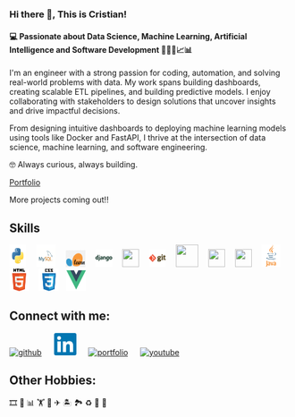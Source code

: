 ### Hi there 👋, This is Cristian!

#### 💻 Passionate about Data Science, Machine Learning, Artificial Intelligence and Software Development 👨🏽‍💻📈📊

I'm an engineer with a strong passion for coding, automation, and solving real-world problems with data. My work spans building dashboards, creating scalable ETL pipelines, and building predictive models. I enjoy collaborating with stakeholders to design solutions that uncover insights and drive impactful decisions.

From designing intuitive dashboards to deploying machine learning models using tools like Docker and FastAPI, I thrive at the intersection of data science, machine learning, and software engineering.

🤓 Always curious, always building.

[Portfolio](https://camm93.github.io/)

More projects coming out!!


## Skills
<img height="40" width="30" src="https://raw.githubusercontent.com/github/explore/80688e429a7d4ef2fca1e82350fe8e3517d3494d/topics/python/python.png" />&emsp;</img> <img height="40" width="35" src="https://raw.githubusercontent.com/github/explore/80688e429a7d4ef2fca1e82350fe8e3517d3494d/topics/mysql/mysql.png" />&emsp;</img> <img height="30" width="35" src="https://github.com/camm93/camm93/blob/main/Scikit_learn_logo_small.png" />&emsp;</img> <img height="32" width="30" src="https://raw.githubusercontent.com/github/explore/80688e429a7d4ef2fca1e82350fe8e3517d3494d/topics/django/django.png" />&emsp;</img> <img height="32" width="30" src="https://user-images.githubusercontent.com/88005878/177156169-38326ae0-6a09-4e73-9e79-7ece170dcbba.PNG" >&emsp;</img> <img height="32" width="30" src="https://raw.githubusercontent.com/github/explore/80688e429a7d4ef2fca1e82350fe8e3517d3494d/topics/git/git.png">&emsp;</img> <img height="40" width="40" src="https://pandas.pydata.org/static/img/pandas.svg" >&emsp;</img> <img height="32" width="30" src="https://github.com/camm93/camm93/blob/main/tableau_icon.ico" >&emsp;</img>  <img height="32" width="30" src="https://github.com/camm93/camm93/blob/main/excel_icon.ico" >&emsp;</img> <img height="40" width="35" src="https://raw.githubusercontent.com/github/explore/80688e429a7d4ef2fca1e82350fe8e3517d3494d/topics/java/java.png" />&emsp;</img> <img height="40" width="35" src="https://raw.githubusercontent.com/github/explore/80688e429a7d4ef2fca1e82350fe8e3517d3494d/topics/html/html.png" >&emsp;</img> <img height="40" width="35" src="https://raw.githubusercontent.com/github/explore/80688e429a7d4ef2fca1e82350fe8e3517d3494d/topics/css/css.png" >&emsp;</img><img height="40" width="35" src="https://raw.githubusercontent.com/github/explore/80688e429a7d4ef2fca1e82350fe8e3517d3494d/topics/vue/vue.png" />&emsp;</img> 



## Connect with me:
<a href="https://github.com/camm93" target="_blank"><img src='https://cdn.jsdelivr.net/npm/simple-icons@3.0.1/icons/github.svg' alt='github' height='40'></img></a> &emsp; <a href="https://www.linkedin.com/in/cristianmurillom" target="_blank" ><img src='https://github.com/camm93/camm93/blob/main/small_linkedin.png' alt='linkedin' height='40'></img></a> &emsp; <a href="https://camm93.github.io/" target="_blank" ><img src='https://github.com/camm93/camm93/blob/main/portfolio_78923.ico' alt='portfolio' height='40'></img></a>  &emsp; <a href="https://www.youtube.com/channel/UCgQJ4duEYOMP1Vba7krqVFA" target="_blank" ><img src='https://github.com/camm93/camm93/blob/main/YOUTUBE.ico' alt='youtube' height='40'></img></a> &emsp;



## Other Hobbies:
🎞 📕 📊 🏋 🎵 ✈ 🏝 🏞 ♻ 🍜 🌲
